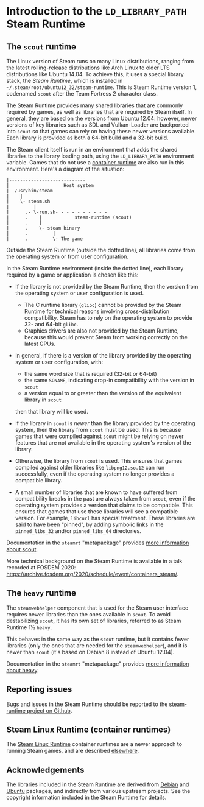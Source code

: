 # Introduction to the `LD_LIBRARY_PATH` Steam Runtime

<!-- This document:
Copyright 2019-2022 Collabora Ltd.
SPDX-License-Identifier: MIT
-->

## The `scout` runtime

The Linux version of Steam runs on many Linux distributions, ranging
from the latest rolling-release distributions like Arch Linux to older
LTS distributions like Ubuntu 14.04.
To achieve this, it uses a special library stack, the *Steam Runtime*,
which is installed in `~/.steam/root/ubuntu12_32/steam-runtime`.
This is Steam Runtime version 1, codenamed `scout` after the Team
Fortress 2 character class.

The Steam Runtime provides many shared libraries that are commonly
required by games, as well as libraries that are required by Steam itself.
In general, they are based on the versions from Ubuntu 12.04: however,
newer versions of key libraries such as SDL and Vulkan-Loader are
backported into `scout` so that games can rely on having these newer
versions available.
Each library is provided as both a 64-bit build and a 32-bit build.

The Steam client itself is run in an environment that adds the shared
libraries to the library loading path, using the `LD_LIBRARY_PATH`
environment variable.
Games that do not use a [container runtime](container-runtime.md)
are also run in this environment.
Here's a diagram of the situation:

    |----------------------------
    |                    Host system
    |  /usr/bin/steam
    |    |
    |    \- steam.sh
    |         |
    |      .- \-run.sh- - - - - - - - - -
    |      .    |            steam-runtime (scout)
    |      .    |
    |      .    \- steam binary
    |      .         |
    |      .         \- The game

Outside the Steam Runtime (outside the dotted line), all libraries come
from the operating system or from user configuration.

In the Steam Runtime environment (inside the dotted line), each library
required by a game or application is chosen like this:

  * If the library is not provided by the Steam Runtime, then the version
    from the operating system or user configuration is used.

      * The C runtime library (`glibc`) cannot be provided by the
        Steam Runtime for technical reasons involving cross-distribution
        compatibility.
        Steam has to rely on the operating system to provide 32- and 64-bit
        `glibc`.
      * Graphics drivers are also not provided by the Steam Runtime,
        because this would prevent Steam from working correctly on the
        latest GPUs.

  * In general, if there is a version of the library provided by the
    operating system or user configuration, with:

      * the same word size that is required (32-bit or 64-bit)
      * the same `SONAME`, indicating drop-in compatibility with the
        version in `scout`
      * a version equal to or greater than the version of the equivalent
        library in `scout`

    then that library will be used.

  * If the library in `scout` is *newer* than the library provided by the
    operating system, then the library from `scout` must be used.
    This is because games that were compiled against `scout` might be
    relying on newer features that are not available in the operating
    system's version of the library.

  * Otherwise, the library from `scout` is used.
    This ensures that games compiled against older libraries like
    `libpng12.so.12` can run successfully, even if the operating system
    no longer provides a compatible library.

  * A small number of libraries that are known to have suffered from
    compatibility breaks in the past are always taken from `scout`,
    even if the operating system provides a version that claims to be
    compatible.
    This ensures that games that use these libraries will see a
    compatible version.
    For example, `libcurl` has special treatment.
    These libraries are said to have been "pinned", by adding symbolic
    links in the `pinned_libs_32` and/or `pinned_libs_64` directories.

Documentation in the `steamrt` "metapackage" provides
[more information about scout](https://gitlab.steamos.cloud/steamrt/steamrt/-/blob/steamrt/scout/README.md).

More technical background on the Steam Runtime is available in a talk
recorded at FOSDEM 2020:
<https://archive.fosdem.org/2020/schedule/event/containers_steam/>.

## The `heavy` runtime

The `steamwebhelper` component that is used for the Steam user interface
requires newer libraries than the ones available in `scout`.
To avoid destabilizing `scout`, it has its own set of libraries,
referred to as Steam Runtime 1½ `heavy`.

This behaves in the same way as the `scout` runtime, but it contains
fewer libraries (only the ones that are needed for the `steamwebhelper`),
and it is newer than `scout` (it's based on Debian 8 instead of
Ubuntu 12.04).

Documentation in the `steamrt` "metapackage" provides
[more information about heavy](https://gitlab.steamos.cloud/steamrt/steamrt/-/blob/steamrt/heavy/README.md).

## Reporting issues

Bugs and issues in the Steam Runtime should be reported to the
[steam-runtime project on Github](https://github.com/ValveSoftware/steam-runtime).

## Steam Linux Runtime (container runtimes)

The [Steam Linux Runtime](container-runtime.md) container runtimes
are a newer approach to running Steam games, and are described
[elsewhere](container-runtime.md).

## Acknowledgements

The libraries included in the Steam Runtime are derived
from [Debian](https://www.debian.org/) and [Ubuntu](https://ubuntu.com/)
packages, and indirectly from various upstream projects.
See the copyright information included in the Steam Runtime for details.
